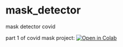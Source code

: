 # mask_detector
mask detector covid

part 1 of covid mask project: [![Open in Colab](https://colab.research.google.com/assets/colab-badge.svg)](https://colab.research.google.com/github/simonenanni97/mask_detector/main/python/Project_Covid_Mask_Classifier_Part1.ipynb)
